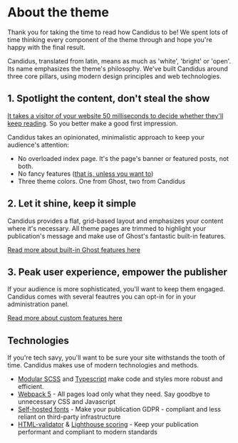 # About the theme

Thank you for taking the time to read how Candidus to be! We spent lots of time thinking every component of the theme through and hope you're happy with the final result.

Candidus, translated from latin, means as much as 'white', 'bright' or 'open'. Its name emphasizes the theme's philosophy. We've built Candidus around three core pillars, using modern design principles and web technologies.

## 1. Spotlight the content, don't steal the show

[It takes a visitor of your website 50 milliseconds to decide whether they'll keep reading](https://cxl.com/blog/first-impressions-matter-the-importance-of-great-visual-design/#:~:text=People%20make%20snap%20judgments.,they'll%20stay%20or%20leave.). So you better make a good first impression.

Candidus takes an opinionated, minimalistic approach to keep your audience's attention:

- No overloaded index page. It's the page's banner or featured posts, not both.
- No fancy features ([that is, unless you want to](#3-maximize-user-experience-empower-the-publisher))
- Three theme colors. One from Ghost, two from Candidus

## 2. Let it shine, keep it simple

Candidus provides a flat, grid-based layout and emphasizes your content where it's necessary. All theme pages are trimmed to highlight your publication's message and make use of Ghost's fantastic built-in features.

[Read more about built-in Ghost features here](../customization/index.md)

## 3. Peak user experience, empower the publisher

If your audience is more sophisticated, you'll want to keep them engaged. Candidus comes with several feautres you can opt-in for in your administration panel.

[Read more about custom features here](../customization/index.md)

## Technologies

If you're tech savy, you'll want to be sure your site withstands the tooth of time. Candidus makes use of modern technologies and methods.

- [Modular SCSS](http://smacss.com/) and [Typescript](https://www.typescriptlang.org/) make code and styles more robust and efficient.
- [Webpack 5](https://webpack.js.org/concepts/why-webpack/) - All pages load only what they need. Say goodbye to unnecessary CSS and Javascript
- [Self-hosted fonts](https://blog.q-bit.me/how-to-self-host-google-fonts-part-one/) - Make your publication GDPR - compliant and less reliant on third-party infrastructure
- [HTML-validator](https://validator.w3.org/) & [Lighthouse scoring](https://pagespeed.web.dev/) - Keep your publication performant and compliant to modern standards

